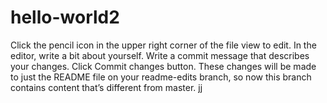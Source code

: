# hello-world2
Click the pencil icon in the upper right corner of the file view to edit.
In the editor, write a bit about yourself.
Write a commit message that describes your changes.
Click Commit changes button.
These changes will be made to just the README file on your readme-edits branch, so now this branch contains content that’s different from master.
jj
